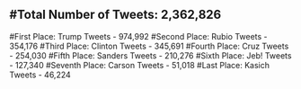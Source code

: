 #Total Number of Tweets: 2,362,826 
---
#First Place: Trump Tweets - 974,992
#Second Place: Rubio Tweets - 354,176
#Third Place: Clinton Tweets - 345,691
#Fourth Place: Cruz Tweets - 254,030
#Fifth Place: Sanders Tweets - 210,276
#Sixth Place: Jeb! Tweets - 127,340
#Seventh Place: Carson Tweets - 51,018
#Last Place: Kasich Tweets - 46,224
